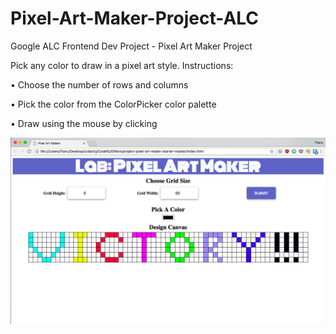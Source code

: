 # Pixel-Art-Maker-Project-ALC
Google ALC Frontend Dev Project - Pixel Art Maker Project

Pick any color to draw in a pixel art style.
Instructions:

• Choose the number of rows and columns

• Pick the color from the ColorPicker color palette

• Draw using the mouse by clicking

![Pixel Maker Diagram](https://github.com/FianuD/Pixel-Art-Maker-Project-ALC/blob/master/Pixel%20Art%20Maker%20Final.png)
